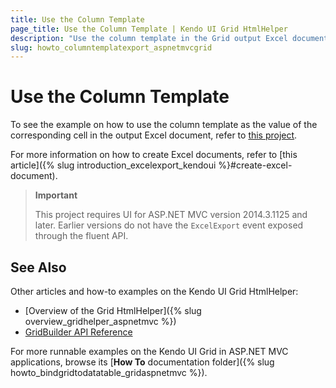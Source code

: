 ```yaml
---
title: Use the Column Template
page_title: Use the Column Template | Kendo UI Grid HtmlHelper
description: "Use the column template in the Grid output Excel document."
slug: howto_columntemplatexport_aspnetmvcgrid
---
```


# Use the Column Template

To see the example on how to use the column template as the value of the corresponding cell in the output Excel document, refer to [this project](https://github.com/telerik/ui-for-aspnet-mvc-examples/tree/master/grid/column-template-excel).

For more information on how to create Excel documents, refer to [this article]({% slug introduction_excelexport_kendoui %}#create-excel-document).

> **Important**
>
> This project requires UI for ASP.NET MVC version 2014.3.1125 and later. Earlier versions do not have the `ExcelExport` event exposed through the fluent API.

## See Also

Other articles and how-to examples on the Kendo UI Grid HtmlHelper:

* [Overview of the Grid HtmlHelper]({% slug overview_gridhelper_aspnetmvc %})
* [GridBuilder API Reference](/api/aspnet-mvc/Kendo.Mvc.UI.Fluent/AutoCompleteBuilder)

For more runnable examples on the Kendo UI Grid in ASP.NET MVC applications, browse its [**How To** documentation folder]({% slug howto_bindgridtodatatable_gridaspnetmvc %}).
